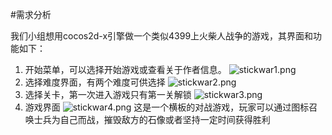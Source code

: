 ﻿#需求分析

我们小组想用cocos2d-x引擎做一个类似4399上火柴人战争的游戏，其界面和功能如下：

1. 开始菜单，可以选择开始游戏或查看关于作者信息。
![stickwar1.png](https://github.com/Mozalic/StickWar/doc/需求分析/stickwar1.png)
2. 选择难度界面，有两个难度可供选择
![stickwar2.png](https://github.com/Mozalic/StickWar/doc/需求分析/stickwar2.png)
3. 选择关卡，第一次进入游戏只有第一关解锁
![stickwar3.png](https://github.com/Mozalic/StickWar/doc/需求分析/stickwar3.png)
4. 游戏界面
![stickwar4.png](https://github.com/Mozalic/StickWar/doc/需求分析/stickwar4.png)
这是一个横板的对战游戏，玩家可以通过图标召唤士兵为自己而战，摧毁敌方的石像或者坚持一定时间获得胜利